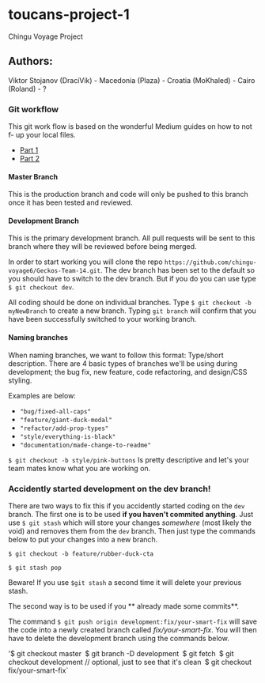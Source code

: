 # toucans-project-1
Chingu Voyage Project

## Authors:
Viktor Stojanov (DraciVik) - Macedonia
                (Plaza) - Croatia
                (MoKhaled) - Cairo
                (Roland) - ?


### Git workflow

This git work flow is based on the wonderful Medium guides on how to not f- up your local files. 
* [Part 1](https://medium.com/@francesco.agnoletto/how-to-not-f-up-your-local-files-with-git-part-1-e0756c88fd3c)
* [Part 2](https://medium.com/@francesco.agnoletto/how-to-not-f-up-your-local-files-with-git-part-2-fc4e243be02a)

#### Master Branch
This is the production branch and code will only be pushed to this branch once it has been tested and reviewed.

#### Development Branch
This is the primary development branch. All pull requests will be sent to this branch where they will be reviewed before being merged.

In order to start working you will clone the repo  `https://github.com/chingu-voyage6/Geckos-Team-14.git`.
The dev branch has been set to the default so you should have to switch to the dev branch. But if you do you can use type `$ git checkout dev`.

All coding should be done on individual branches. Type `$ git checkout -b myNewBranch` to create a new branch. Typing `git branch` will confirm that you have been successfully switched to your working branch.

#### Naming branches

When naming branches, we want to follow this format: Type/short description. 
There are 4 basic types of branches we'll be using during development; the bug fix, new feature, code refactoring, and design/CSS styling.

Examples are below:
* `"bug/fixed-all-caps"`
* `"feature/giant-duck-modal"`
* `"refactor/add-prop-types"`
* `"style/everything-is-black"`
* `"documentation/made-change-to-readme"`

`$ git checkout -b style/pink-buttons` Is pretty descriptive and let's your team mates know what you are working on.

### Accidently started development on the dev branch!
There are two ways to fix this if you accidently started coding on the `dev` branch.
The first one is to be used **if you haven't commited anything**. 
Just use `$ git stash` which will  store your changes *somewhere* (most likely the void) and removes them from the `dev` branch. Then just type the commands below to put your changes into a new branch.

`$ git checkout -b feature/rubber-duck-cta`

`$ git stash pop`

Beware! If you use `$git stash` a second time it will delete your previous stash.

The second way is to be used if you ** already made some commits**.

The command  `$ git push origin development:fix/your-smart-fix` will save the code into a newly created branch called *fix/your-smart-fix*.
You will then have to delete the development branch using the commands below.

'$ git checkout master`
`$ git branch -D development`
`$ git fetch`
`$ git checkout development // optional, just to see that it's clean`
`$ git checkout fix/your-smart-fix`
